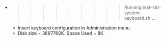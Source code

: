 * >>>>>>>>> Running inst-std-system-keyboard.sh ...
  * Insert keyboard configuration in Administration menu.
  * Disk size = 3867760K. Space Used = 8K.
